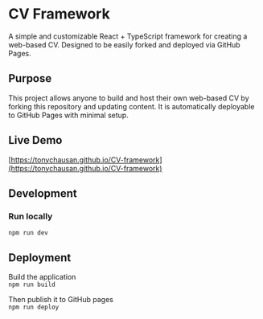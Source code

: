 # CV Framework

A simple and customizable React + TypeScript framework for creating a web-based CV. Designed to be easily forked and deployed via GitHub Pages.

## Purpose

This project allows anyone to build and host their own web-based CV by forking this repository and updating content. It is automatically deployable to GitHub Pages with minimal setup.

## Live Demo

[https://tonychausan.github.io/CV-framework](https://tonychausan.github.io/CV-framework)

## Development
### Run locally
```npm run dev```

## Deployment
Build the application\
```npm run build```

Then publish it to GitHub pages\
```npm run deploy```